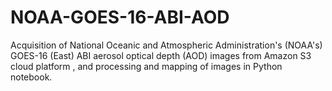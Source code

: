 # NOAA-GOES-16-ABI-AOD
Acquisition of National Oceanic and Atmospheric Administration's (NOAA's) GOES-16 (East) ABI aerosol optical depth (AOD) images from Amazon S3 cloud platform , and  processing and mapping of images in Python notebook.
